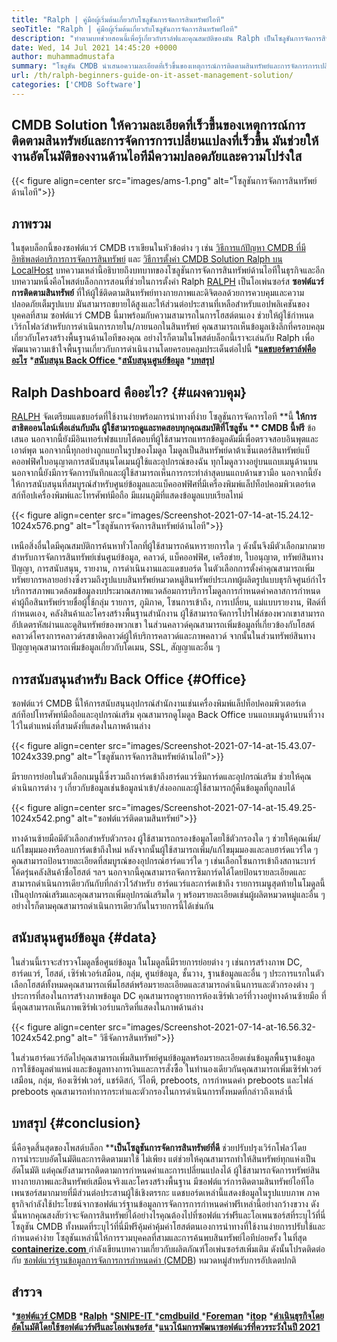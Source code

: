 ```yaml
---
title: "Ralph | คู่มือผู้เริ่มต้นเกี่ยวกับโซลูชันการจัดการสินทรัพย์ไอที" 
seoTitle: "Ralph | คู่มือผู้เริ่มต้นเกี่ยวกับโซลูชันการจัดการสินทรัพย์ไอที" 
description: "ทำตามบทช่วยสอนนี้เพื่อรู้เกี่ยวกับราล์ฟและคุณสมบัติของมัน Ralph เป็นโซลูชันการจัดการสินทรัพย์โอเพนซอร์สที่ให้ REST API, การติดตามสินทรัพย์และอื่น ๆ" 
date: Wed, 14 Jul 2021 14:45:20 +0000
author: muhammadmustafa
summary: "โซลูชัน CMDB นำเสนอความละเอียดที่เร็วขึ้นของเหตุการณ์การติดตามสินทรัพย์และการจัดการการเปลี่ยนแปลง มันช่วยให้งานอัตโนมัติของงานด้านไอทีมีความปลอดภัยและความโปร่งใส" 
url: /th/ralph-beginners-guide-on-it-asset-management-solution/
categories: ['CMDB Software']
---
```


## CMDB Solution ให้ความละเอียดที่เร็วขึ้นของเหตุการณ์การติดตามสินทรัพย์และการจัดการการเปลี่ยนแปลงที่เร็วขึ้น มันช่วยให้งานอัตโนมัติของงานด้านไอทีมีความปลอดภัยและความโปร่งใส

{{< figure align=center src="images/ams-1.png" alt="โซลูชันการจัดการสินทรัพย์ด้านไอที">}}


## **ภาพรวม** 
ในชุดบล็อกนี้ของซอฟต์แวร์ CMDB เราเขียนในหัวข้อต่าง ๆ เช่น [วิธีการแก้ปัญหา CMDB ที่มีอิทธิพลต่อบริการการจัดการสินทรัพย์][1] และ [วิธีการตั้งค่า CMDB Solution Ralph บน LocalHost][2] บทความเหล่านี้อธิบายถึงบทบาทของโซลูชันการจัดการสินทรัพย์ด้านไอทีในธุรกิจและอีกบทความหนึ่งคือโพสต์บล็อกการสอนที่ช่วยในการตั้งค่า Ralph [RALPH][3] เป็นโอเพ่นซอร์ส **ซอฟต์แวร์การติดตามสินทรัพย์**  ที่ให้ผู้ใช้ติดตามสินทรัพย์ทางกายภาพและดิจิตอลด้วยการควบคุมและความปลอดภัยเต็มรูปแบบ มันสามารถขยายได้สูงและให้ส่วนต่อประสานที่เหลือสำหรับแอปพลิเคชันของบุคคลที่สาม ซอฟต์แวร์ CMDB นี้มาพร้อมกับความสามารถในการโฮสต์ตนเอง ช่วยให้ผู้ใช้กำหนดเวิร์กโฟลว์สำหรับการดำเนินการภายใน/ภายนอกในสินทรัพย์ คุณสามารถเห็นข้อมูลเชิงลึกที่ครอบคลุมเกี่ยวกับโครงสร้างพื้นฐานด้านไอทีของคุณ อย่างไรก็ตามในโพสต์บล็อกนี้เราจะเล่นกับ Ralph เพื่อพัฒนาความเข้าใจพื้นฐานเกี่ยวกับการดำเนินงานโดยครอบคลุมประเด็นต่อไปนี้
  ***[แดชบอร์ดราล์ฟคืออะไร][4]** 
  *[**สนับสนุน Back Office** ][5]
  ***[สนับสนุนศูนย์ข้อมูล][6]** 
  *[**บทสรุป** ][7]

## Ralph Dashboard คืออะไร?   {#แผงควบคุม}
[RALPH][3] จัดเตรียมแดชบอร์ดที่ใช้งานง่ายพร้อมการนำทางที่ง่าย โซลูชันการจัดการไอที **นี้  **ให้การสาธิตออนไลน์เพื่อเล่นกับมัน ผู้ใช้สามารถดูและทดสอบทุกคุณสมบัติที่โซลูชัน **  CMDB นี้ฟรี**  ข้อเสนอ นอกจากนี้ยังมีอินเทอร์เฟซแบบโต้ตอบที่ผู้ใช้สามารถแทรกข้อมูลดัมมี่เพื่อตรวจสอบอินพุตและเอาต์พุต นอกจากนี้ทุกอย่างถูกแยกในรูปของโมดูล โมดูลเป็นสินทรัพย์ดาต้าเซ็นเตอร์สินทรัพย์แบ็คออฟฟิศใบอนุญาตการสนับสนุนโดเมนผู้ใช้และอุปกรณ์ของฉัน ทุกโมดูลวางอยู่บนแถบเมนูด้านบน นอกจากนี้ยังมีการจัดการบันทึกและผู้ใช้สามารถเห็นการกระทำล่าสุดบนแถบด้านขวามือ นอกจากนี้ยังให้การสนับสนุนที่สมบูรณ์สำหรับศูนย์ข้อมูลและแบ็คออฟฟิศที่มีเครื่องพิมพ์แล็ปท็อปคอมพิวเตอร์เดสก์ท็อปเครื่องพิมพ์และโทรศัพท์มือถือ มีแผนภูมิที่แสดงข้อมูลแบบเรียลไทม์

{{< figure align=center src="images/Screenshot-2021-07-14-at-15.24.12-1024x576.png" alt="โซลูชันการจัดการสินทรัพย์ด้านไอที">}}

เหนือสิ่งอื่นใดมีคุณสมบัติการค้นหาทั่วโลกที่ผู้ใช้สามารถค้นหารายการใด ๆ ดังนั้นจึงมีตัวเลือกมากมายสำหรับการจัดการสินทรัพย์เช่นศูนย์ข้อมูล, คลาวด์, แบ็คออฟฟิศ, เครือข่าย, ใบอนุญาต, ทรัพย์สินทางปัญญา, การสนับสนุน, รายงาน, การดำเนินงานและแดชบอร์ด ในตัวเลือกการตั้งค่าคุณสามารถเพิ่มทรัพยากรหลายอย่างซึ่งรวมถึงรูปแบบสินทรัพย์หมวดหมู่สินทรัพย์ประเภทผู้ผลิตรูปแบบธุรกิจศูนย์กำไรบริการสภาพแวดล้อมข้อมูลงบประมาณสภาพแวดล้อมการบริการโมดูลการกำหนดค่าคลาสการกำหนดค่าผู้ถือสินทรัพย์รายชื่อผู้ใช้กลุ่ม รายการ, ภูมิภาค, โซนการเข้าถึง, การเปลี่ยน, แม่แบบรายงาน, ฟิลด์ที่กำหนดเอง, คลังสินค้าและโครงสร้างพื้นฐานสำนักงาน ผู้ใช้สามารถจัดการโปรไฟล์ของพวกเขาสามารถอัปเดตรหัสผ่านและดูสินทรัพย์ของพวกเขา ในส่วนคลาวด์คุณสามารถเพิ่มข้อมูลที่เกี่ยวข้องกับโฮสต์คลาวด์โครงการคลาวด์รสชาติคลาวด์ผู้ให้บริการคลาวด์และภาพคลาวด์ จากนั้นในส่วนทรัพย์สินทางปัญญาคุณสามารถเพิ่มข้อมูลเกี่ยวกับโดเมน, SSL, สัญญาและอื่น ๆ

## การสนับสนุนสำหรับ Back Office   {#Office}
ซอฟต์แวร์ CMDB นี้ให้การสนับสนุนอุปกรณ์สำนักงานเช่นเครื่องพิมพ์แล็ปท็อปคอมพิวเตอร์เดสก์ท็อปโทรศัพท์มือถือและอุปกรณ์เสริม คุณสามารถดูโมดูล Back Office บนแถบเมนูด้านบนที่วางไว้ในตำแหน่งที่สามดังที่แสดงในภาพด้านล่าง

{{< figure align=center src="images/Screenshot-2021-07-14-at-15.43.07-1024x339.png" alt="โซลูชันการจัดการสินทรัพย์ด้านไอที">}}

มีรายการย่อยในตัวเลือกเมนูนี้ซึ่งรวมถึงการ์ดเข้าถึงฮาร์ดแวร์ซิมการ์ดและอุปกรณ์เสริม ช่วยให้คุณดำเนินการต่าง ๆ เกี่ยวกับข้อมูลเช่นข้อมูลนำเข้า/ส่งออกและผู้ใช้สามารถกู้คืนข้อมูลที่ถูกลบได้

{{< figure align=center src="images/Screenshot-2021-07-14-at-15.49.25-1024x542.png" alt="ซอฟต์แวร์ติดตามสินทรัพย์">}}

ทางด้านซ้ายมือมีตัวเลือกสำหรับตัวกรอง ผู้ใช้สามารถกรองข้อมูลโดยใช้ตัวกรองใด ๆ ช่วยให้คุณเพิ่ม/แก้ไขมุมมองหรือลบการ์ดเข้าถึงใหม่ หลังจากนั้นผู้ใช้สามารถเพิ่ม/แก้ไขมุมมองและลบฮาร์ดแวร์ใด ๆ คุณสามารถป้อนรายละเอียดที่สมบูรณ์ของอุปกรณ์ฮาร์ดแวร์ใด ๆ เช่นเลือกโซนการเข้าถึงสถานะบาร์โค้ดรุ่นคลังสินค้าชื่อโฮสต์ ฯลฯ นอกจากนี้คุณสามารถจัดการซิมการ์ดได้โดยป้อนรายละเอียดและสามารถดำเนินการเดียวกันกับที่กล่าวไว้สำหรับ ฮาร์ดแวร์และการ์ดเข้าถึง รายการเมนูสุดท้ายในโมดูลนี้เป็นอุปกรณ์เสริมและคุณสามารถเพิ่มอุปกรณ์เสริมใด ๆ พร้อมรายละเอียดเช่นผู้ผลิตหมวดหมู่และอื่น ๆ อย่างไรก็ตามคุณสามารถดำเนินการเดียวกันในรายการนี้ได้เช่นกัน

## สนับสนุนศูนย์ข้อมูล   {#data}
ในส่วนนี้เราจะสำรวจโมดูลชื่อศูนย์ข้อมูล ในโมดูลนี้มีรายการย่อยต่าง ๆ เช่นการสร้างภาพ DC, ฮาร์ดแวร์, โฮสต์, เซิร์ฟเวอร์เสมือน, กลุ่ม, ศูนย์ข้อมูล, ชั้นวาง, ฐานข้อมูลและอื่น ๆ ประการแรกในตัวเลือกโฮสต์ทั้งหมดคุณสามารถเพิ่มโฮสต์พร้อมรายละเอียดและสามารถดำเนินการและตัวกรองต่าง ๆ ประการที่สองในการสร้างภาพข้อมูล DC คุณสามารถดูรายการห้องเซิร์ฟเวอร์ที่วางอยู่ทางด้านซ้ายมือ ที่นี่คุณสามารถเห็นภาพเซิร์ฟเวอร์บนกริดที่แสดงในภาพด้านล่าง

{{< figure align=center src="images/Screenshot-2021-07-14-at-16.56.32-1024x542.png" alt=" วิธีจัดการสินทรัพย์">}}

ในส่วนฮาร์ดแวร์ถัดไปคุณสามารถเพิ่มสินทรัพย์ศูนย์ข้อมูลพร้อมรายละเอียดเช่นข้อมูลพื้นฐานข้อมูลการใช้ข้อมูลตำแหน่งและข้อมูลทางการเงินและการสั่งซื้อ ในทำนองเดียวกันคุณสามารถเพิ่มเซิร์ฟเวอร์เสมือน, กลุ่ม, ห้องเซิร์ฟเวอร์, แชร์ดิสก์, วีไอพี, preboots, การกำหนดค่า preboots และไฟล์ preboots คุณสามารถทำการกระทำและตัวกรองในการดำเนินการทั้งหมดที่กล่าวถึงเหล่านี้

## บทสรุป   {#conclusion}
นี่คือจุดสิ้นสุดของโพสต์บล็อก ****เป็นโซลูชันการจัดการสินทรัพย์ที่ดี**  ช่วยปรับปรุงเวิร์กโฟลว์โดยการนำระบบอัตโนมัติและการติดตามมาใช้ ไม่เพียง แต่ช่วยให้คุณสามารถทำให้สินทรัพย์ทุกแห่งเป็นอัตโนมัติ แต่คุณยังสามารถติดตามการกำหนดค่าและการเปลี่ยนแปลงได้ ผู้ใช้สามารถจัดการทรัพย์สินทางกายภาพและสินทรัพย์เสมือนจริงและโครงสร้างพื้นฐาน มีซอฟต์แวร์การติดตามสินทรัพย์ไอทีโอเพนซอร์สมากมายที่มีส่วนต่อประสานผู้ใช้เชิงตรรกะ แดชบอร์ดเหล่านี้แสดงข้อมูลในรูปแบบภาพ ภาคธุรกิจกำลังใช้ประโยชน์จากซอฟต์แวร์ฐานข้อมูลการจัดการการกำหนดค่าฟรีเหล่านี้อย่างกว้างขวาง ดังนั้นหากคุณสงสัยว่าจะจัดการสินทรัพย์ได้อย่างไรคุณต้องไปที่ซอฟต์แวร์ฟรีและโอเพนซอร์สที่ระบุไว้ที่นี่ โซลูชัน CMDB ทั้งหมดที่ระบุไว้ที่นี่มีฟรีคุ้มค่าคุ้มค่าโฮสต์ตนเองการนำทางที่ใช้งานง่ายการปรับใช้และกำหนดค่าง่าย โซลูชันเหล่านี้ให้การรวมบุคคลที่สามและการค้นพบสินทรัพย์ไอทีบ่อยครั้ง
ในที่สุด [**containerize.com** ][8] กำลังเขียนบทความเกี่ยวกับผลิตภัณฑ์โอเพ่นซอร์สเพิ่มเติม ดังนั้นโปรดติดต่อกับ [ซอฟต์แวร์ฐานข้อมูลการจัดการการกำหนดค่า (CMDB][9]) หมวดหมู่สำหรับการอัปเดตปกติ

## สำรวจ
  ***[ซอฟต์แวร์ CMDB][9]** 
  ***[Ralph][3]** 
  *[**SNIPE-IT** ][10]
  *[**cmdbuild** ][11]
  ***[Foreman][12]** 
  ***[itop][13]** 
  *[**ดำเนินธุรกิจโดยอัตโนมัติโดยใช้ซอฟต์แวร์ฟรีและโอเพ่นซอร์ส** ][14]
  ***[แนวโน้มการพัฒนาซอฟต์แวร์ที่ควรระวังในปี 2021][15]** 

  
[1]: https://blog.containerize.com/cmdb-software/how-cmdb-solution-influences-it-asset-management-services/
[2]: https://blog.containerize.com/cmdb-software/how-to-set-up-cmdb-solution-ralph-on-localhost/
[3]: https://products.containerize.com/cmdb-software/ralph/
[4]: #dashboard
[5]: #office
[6]: #data
[7]: #Conclusion
[8]: https://www.containerize.com/
[9]: https://products.containerize.com/cmdb-software/
[10]: https://products.containerize.com/cmdb-software/snipe-it/
[11]: https://products.containerize.com/cmdb-software/cmdbuild/
[12]: https://products.containerize.com/cmdb-software/foreman/
[13]: https://products.containerize.com/cmdb-software/itop/
[14]: https://blog.containerize.com/blogging/automate-business-operations-using-open-source-software/
[15]: https://blog.containerize.com/blockchain-platforms/software-development-trends-to-look-out-for-in-2021/
